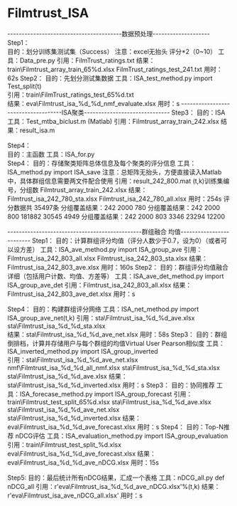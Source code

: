 # Filmtrust_ISA
----------------------------------------数据预处理--------------------
Step1：	
	目的：划分训练集测试集（Success）
	注意：excel无抬头 评分*2（0~10）
	工具：Data_pre.py
	引用：FilmTrust_ratings.txt
	结果：train\\Filmtrust_array_train_65%d.xlsx
		FilmTrust_ratings_test_241.txt
	用时：62s
Step2：
	目的：先划分测试集数据
	工具：ISA_test_method.py	import Test_split(t)	
	引用：train\\FilmTrust_ratings_test_65%d.txt		
	结果：eva\Filmtrust_isa_%d_%d_nmf_evaluate.xlsx
	用时：s
------------------------------------ISA聚类------------------------------
Step3：
	目的：ISA
	工具：Test_mtba_biclust.m (Matlab)
	引用：Filmtrust_array_train_242.xlsx
	结果：result_isa.m

Step4：	
	目的：主函数
	工具：ISA_for.py	
Step4：
	目的：存储聚类矩阵总体信息及每个聚类的评分信息
	工具：ISA_method.py	import ISA_save
	注意：总矩阵无抬头，方便直接读入Matlab中，具体群组信息需要两文件配合使用
	引用：result_242_800.mat	(t,k)训练集编号，分组数
		Filmtrust_array_train_242.xlsx
	结果：Filmtrust_isa_242_780_sta.xlsx
		Filmtrust_isa_242_780_all.xlsx
	用时：254s
评分数据共  			35497条
分组覆盖结果：242	2000	780
分组覆盖结果：242	2000	800	181882	30545	4949
分组覆盖结果：242	2000	803	3346	23294	12200

-----------------------------------------------群组融合 均值-------------------------
Step1：
	目的：计算群组评分均值（评分人数少于0.7，设为0）（或者可以设方差）
	工具：ISA_ave_method.py		import ISA_group_ave
	引用：Filmtrust_isa_242_803_all.xlsx
		Filmtrust_isa_242_803_sta.xlsx
	结果：Filmtrust_isa_242_803_ave.xlsx
	用时：160s
Step2：
	目的：群组评分均值融合详细（包括用户计数、均值、方差等）
	工具：ISA_ave_det_method.py	import ISA_group_ave_det
	引用：Filmtrust_isa_242_803_all.xlsx
	结果：Filmtrust_isa_242_803_ave_det.xlsx
	用时：s

Step4：
	目的：构建群组评分网络
	工具：ISA_net_method.py	import ISA_group_ave_net(t,k)
	引用：sta\\Filmtrust_isa_%d_%d_ave.xlsx
		sta\\Filmtrust_isa_%d_%d_sta.xlsx		
	结果：sta\\Filmtrust_isa_%d_%d_ave_net.xlsx
	用时：58s
Step3：
	目的：群组倒排档，计算并存储用户与每个群组的均值Virtual User Pearson相似度
	工具：ISA_inverted_method.py	import ISA_group_inverted	
	引用：sta\\Filmtrust_isa_%d_%d_ave_net.xlsx
		nmf\\Filmtrust_isa_%d_%d_all_nmf.xlsx
		sta\\Filmtrust_isa_%d_%d_sta.xlsx
		sta\\Filmtrust_isa_%d_%d_ave.xlsx
	结果：sta\Filmtrust_isa_%d_%d_inverted.xlsx
	用时：s
Step3：
	目的：协同推荐
	工具：ISA_forecase_method.py 	import ISA_group_forecast
	引用：train\\Filmtrust_test_split_65%d.xlsx
		sta\\Filmtrust_isa_%d_%d_ave.xlsx
		sta\\Filmtrust_isa_%d_%d_ave_net.xlsx
		sta\Filmtrust_isa_%d_%d_inverted.xlsx
	结果：eva\\Filmtrust_isa_%d_%d_ave_forecast.xlsx
	用时：s
Step4：
	目的：Top-N推荐 nDCG评估
	工具：ISA_evaluation_method.py 	import ISA_group_evaluation	
	引用：train\\Filmtrust_test_split_%d.xlsx
		eva\\Filmtrust_isa_%d_%d_ave_forecast.xlsx
	结果：eva\\Filmtrust_isa_%d_%d_ave_nDCG.xlsx
	用时：15s

Step5:
	目的：最后统计所有nDCG结果，汇成一个表格
	工具：nDCG_all.py	def  nDCG_all
	引用：r'eva\\Filmtrust_isa_%d_%d_ave_nDCG.xlsx'%(t,k)
	结果：r'eva\\Filmtrust_isa_ave_nDCG_all.xlsx'
	用时：s
